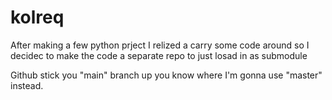 # kolreq
After making a few python prject I relized a carry some code around so I decidec to make the code a separate repo to just losad in as submodule

Github stick you "main" branch up you know where I'm gonna use "master" instead.
